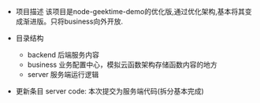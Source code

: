 * 项目描述
    该项目是node-geektime-demo的优化版,通过优化架构,基本将其变成渐进版。只将business向外开放.
 

* 目录结构
    * backend 后端服务内容
    * business 业务配置中心，模拟云函数架构存储函数内容的地方
    * server 服务端运行逻辑
        
* 更新条目
    server code: 本次提交为服务端代码(拆分基本完成)